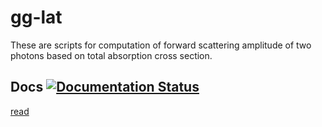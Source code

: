 gg-lat
======

These are scripts for computation of forward scattering amplitude
of two photons based on total absorption cross section.

Docs [![Documentation Status](https://readthedocs.org/projects/gg-lat/badge/?version=latest)](https://readthedocs.org/projects/gg-lat/?badge=latest)
----

[read](http://gg-lat.readthedocs.org)
